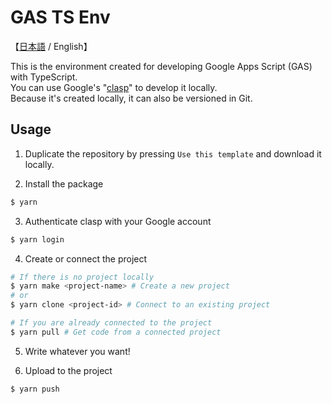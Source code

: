 # GAS TS Env
【[日本語](./README_JP.md) / English】

This is the environment created for developing Google Apps Script (GAS) with TypeScript.  
You can use Google's "[clasp](https://github.com/google/clasp)" to develop it locally.  
Because it's created locally, it can also be versioned in Git.

## Usage
1. Duplicate the repository by pressing `Use this template` and download it locally.

2. Install the package  
``` bash
$ yarn
```

3. Authenticate clasp with your Google account  
``` bash
$ yarn login
```

4. Create or connect the project  
``` bash
# If there is no project locally
$ yarn make <project-name> # Create a new project
# or
$ yarn clone <project-id> # Connect to an existing project

# If you are already connected to the project
$ yarn pull # Get code from a connected project
```

5. Write whatever you want!

6. Upload to the project  
``` bash
$ yarn push
```

